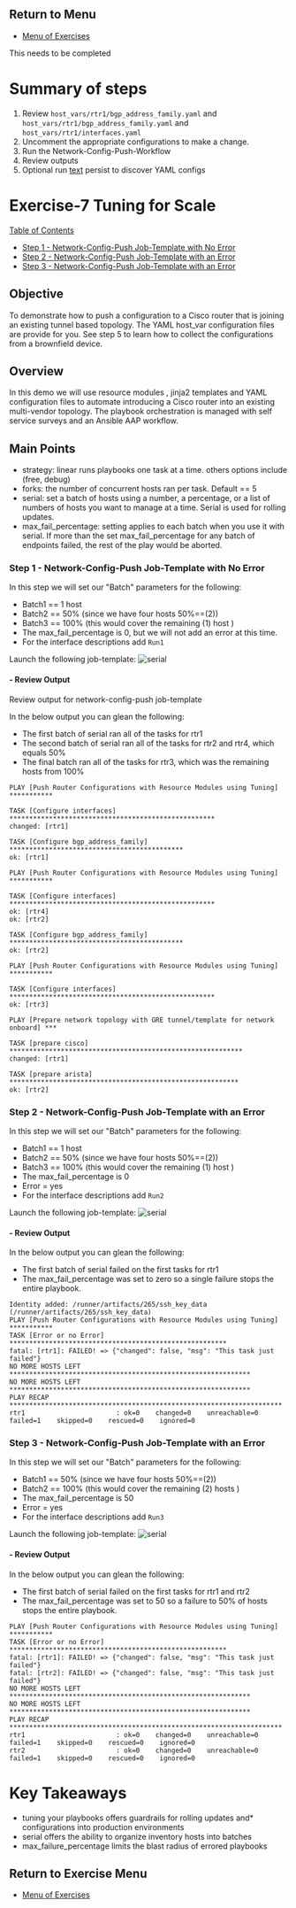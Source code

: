 ## Return to Menu
 - [Menu of Exercises](../README.md)

This needs to be completed
# Summary of steps
1. Review `host_vars/rtr1/bgp_address_family.yaml` and  `host_vars/rtr1/bgp_address_family.yaml` and `host_vars/rtr1/interfaces.yaml`
2. Uncomment the appropriate configurations to make a change.
3. Run the Network-Config-Push-Workflow
4. Review outputs
5. Optional run [text](../scoped_configuration_management) persist to discover YAML configs

# Exercise-7 Tuning for Scale

[Table of Contents](#table-of-contents)
- [Step 1 - Network-Config-Push Job-Template with No Error](#step-1---network-config-push-job-template-with-no-error)
- [Step 2 - Network-Config-Push Job-Template with an Error](#step-2---network-config-push-job-template-with-an-error)
- [Step 3 - Network-Config-Push Job-Template with an Error](#step-3---network-config-push-job-template-with-an-error)

## Objective
To demonstrate how to push a configuration to a Cisco router that is joining an existing tunnel based topology. The YAML host_var configuration files are provide for you. See step 5 to learn how to collect the configurations from a brownfield device.

## Overview
In this demo we will use resource modules , jinja2 templates and YAML configuration files to automate introducing a Cisco router into an existing multi-vendor topology. The playbook orchestration is managed with self service surveys and an Ansible AAP workflow.

## Main Points

* strategy: linear runs playbooks one task at a time. others options include (free, debug)
* forks: the number of concurrent hosts ran per task. Default == 5 
* serial: set a batch of hosts using a number, a percentage, or a list of numbers of hosts you want to manage at a time. Serial is used for rolling updates.
* max_fail_percentage: setting applies to each batch when you use it with serial. If more than the set max_fail_percentage for any batch of endpoints failed, the rest of the play would be aborted.

### Step 1 - Network-Config-Push Job-Template with No Error
In this step we will set our "Batch" parameters for the following:
* Batch1 == 1 host
* Batch2 == 50% (since we have four hosts 50%==(2))
* Batch3 == 100% (this would cover the remaining (1) host )
* The max_fail_percentage is 0, but we will not add an error at this time.
* For the interface descriptions add `Run1`

Launch the following job-template:
![serial](../images/batch1.png)

#### - Review Output
Review output for network-config-push job-template 

In the below output you can glean the following:
- The first batch of serial ran all of the tasks for rtr1
- The second batch of serial ran all of the tasks for rtr2 and rtr4, which equals 50%
- The final batch ran all of the tasks for rtr3, which was the remaining hosts from 100%
~~~
PLAY [Push Router Configurations with Resource Modules using Tuning] ***********

TASK [Configure interfaces] ****************************************************
changed: [rtr1]

TASK [Configure bgp_address_family] ********************************************
ok: [rtr1]

PLAY [Push Router Configurations with Resource Modules using Tuning] ***********

TASK [Configure interfaces] ****************************************************
ok: [rtr4]
ok: [rtr2]

TASK [Configure bgp_address_family] ********************************************
ok: [rtr2]

PLAY [Push Router Configurations with Resource Modules using Tuning] ***********

TASK [Configure interfaces] ****************************************************
ok: [rtr3]

PLAY [Prepare network topology with GRE tunnel/template for network onboard] ***

TASK [prepare cisco] ***********************************************************
changed: [rtr1]

TASK [prepare arista] **********************************************************
ok: [rtr2]
~~~
### Step 2 - Network-Config-Push Job-Template with an Error
In this step we will set our "Batch" parameters for the following:
* Batch1 == 1 host
* Batch2 == 50% (since we have four hosts 50%==(2))
* Batch3 == 100% (this would cover the remaining (1) host )
* The max_fail_percentage is 0
* Error = yes
* For the interface descriptions add `Run2`

Launch the following job-template:
![serial](../images/batch2.png)

#### - Review Output
In the below output you can glean the following:
- The first batch of serial failed on the first tasks for rtr1
- The max_fail_percentage was set to zero so a single failure stops the entire playbook.
~~~
Identity added: /runner/artifacts/265/ssh_key_data (/runner/artifacts/265/ssh_key_data)
PLAY [Push Router Configurations with Resource Modules using Tuning] ***********
TASK [Error or no Error] *******************************************************
fatal: [rtr1]: FAILED! => {"changed": false, "msg": "This task just failed"}
NO MORE HOSTS LEFT *************************************************************
NO MORE HOSTS LEFT *************************************************************
PLAY RECAP *********************************************************************
rtr1                       : ok=0    changed=0    unreachable=0    failed=1    skipped=0    rescued=0    ignored=0   
~~~
### Step 3 - Network-Config-Push Job-Template with an Error
In this step we will set our "Batch" parameters for the following:
* Batch1 == 50% (since we have four hosts 50%==(2))
* Batch2 == 100% (this would cover the remaining (2) hosts )
* The max_fail_percentage is 50
* Error = yes
* For the interface descriptions add `Run3`

Launch the following job-template:
![serial](../images/batch3.png)

#### - Review Output
In the below output you can glean the following:
- The first batch of serial failed on the first tasks for rtr1 and rtr2
- The max_fail_percentage was set to 50 so a failure to 50% of hosts stops the entire playbook.
~~~
PLAY [Push Router Configurations with Resource Modules using Tuning] ***********
TASK [Error or no Error] *******************************************************
fatal: [rtr1]: FAILED! => {"changed": false, "msg": "This task just failed"}
fatal: [rtr2]: FAILED! => {"changed": false, "msg": "This task just failed"}
NO MORE HOSTS LEFT *************************************************************
NO MORE HOSTS LEFT *************************************************************
PLAY RECAP *********************************************************************
rtr1                       : ok=0    changed=0    unreachable=0    failed=1    skipped=0    rescued=0    ignored=0   
rtr2                       : ok=0    changed=0    unreachable=0    failed=1    skipped=0    rescued=0    ignored=0
~~~

# Key Takeaways
* tuning your playbooks offers guardrails for rolling updates and* configurations into production environments
* serial offers the ability to organize inventory hosts into batches
* max_failure_percentage limits the blast radius of errored playbooks

## Return to Exercise Menu
 - [Menu of Exercises](../README.md)